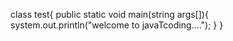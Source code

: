 class test{
  public static void main(string args[]){
    system.out.println("welcome to javaTcoding....");
    }
}
